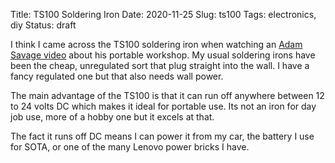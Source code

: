 Title: TS100 Soldering Iron
Date: 2020-11-25
Slug: ts100
Tags: electronics, diy
Status: draft

I think I came across the TS100 soldering iron when watching an [Adam Savage video]() about his portable workshop. My usual soldering irons have been the cheap, unregulated sort that plug straight into the wall. I have a fancy regulated one but that also needs wall power.

The main advantage of the TS100 is that it can run off anywhere between 12 to 24 volts DC which makes it ideal for portable use. Its not an iron for day job use, more of a hobby one but it excels at that.

The fact it runs off DC means I can power it from my car, the battery I use for SOTA, or one of the many Lenovo power bricks I have.

